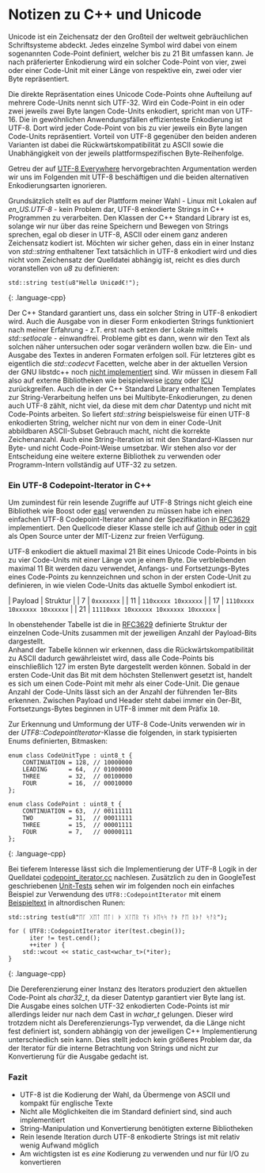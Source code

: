 # Notizen zu C++ und Unicode

Unicode ist ein Zeichensatz der den Großteil der weltweit gebräuchlichen Schriftsysteme abdeckt.
Jedes einzelne Symbol wird dabei von einem sogenannten Code-Point definiert, welcher bis zu 21 Bit umfassen kann.
Je nach präferierter Enkodierung wird ein solcher Code-Point von vier, zwei oder einer Code-Unit mit einer Länge von respektive ein, zwei oder vier Byte repräsentiert.

Die direkte Repräsentation eines Unicode Code-Points ohne Aufteilung auf mehrere Code-Units nennt sich UTF-32. Wird ein Code-Point in ein oder zwei jeweils zwei Byte langen Code-Units enkodiert, spricht man von UTF-16. Die in gewöhnlichen Anwendungsfällen effizienteste Enkodierung ist UTF-8. Dort wird jeder Code-Point von bis zu vier jeweils ein Byte langen Code-Units repräsentiert. Vorteil von UTF-8 gegenüber den beiden anderen Varianten ist dabei die Rückwärtskompatibilität zu ASCII sowie die Unabhängigkeit von der jeweils plattformspezifischen Byte-Reihenfolge. 

Getreu der auf [UTF-8 Everywhere](http://www.utf8everywhere.org/) hervorgebrachten Argumentation werden wir uns im Folgenden mit UTF-8 beschäftigen und die beiden alternativen Enkodierungsarten ignorieren.

Grundsätzlich stellt es auf der Plattform meiner Wahl - Linux mit Lokalen auf _en\_US.UTF-8_ - kein Problem dar, UTF-8 enkodierte Strings in C++ Programmen zu verarbeiten.
Den Klassen der C++ Standard Library ist es, solange wir nur über das reine Speichern und Bewegen von Strings sprechen, egal ob dieser in UTF-8, ASCII oder einem ganz anderen Zeichensatz kodiert ist. Möchten wir sicher gehen, dass ein in einer Instanz von _std::string_ enthaltener Text tatsächlich in UTF-8 enkodiert wird und dies nicht vom Zeichensatz der Quelldatei abhängig ist, reicht es dies durch voranstellen von _u8_ zu definieren:

~~~
std::string test(u8"Hellø Uni¢ød€!");
~~~
{: .language-cpp}

Der C++ Standard garantiert uns, dass ein solcher String in UTF-8 enkodiert wird. Auch die Ausgabe von in dieser Form enkodierten Strings funktioniert nach meiner Erfahrung - z.T. erst nach setzen der Lokale mittels _std::setlocale_ - einwandfrei. Probleme gibt es dann, wenn wir den Text als solchen näher untersuchen oder sogar verändern wollen bzw. die Ein- und Ausgabe des Textes in anderen Formaten erfolgen soll. Für letzteres gibt es eigentlich die _std::codecvt_ Facetten, welche aber in der aktuellen Version der GNU libstdc++ noch [nicht implementiert](http://gcc.gnu.org/onlinedocs/libstdc++/manual/status.html#status.iso.2011) sind. 
Wir müssen in diesem Fall also auf externe Bibliotheken wie beispielweise [iconv](https://www.gnu.org/software/libiconv/) oder [ICU](http://site.icu-project.org/) zurückgreifen. Auch die in der C++ Standard Library enthaltenen Templates zur String-Verarbeitung helfen uns bei Multibyte-Enkodierungen, zu denen auch UTF-8 zählt, nicht viel, da diese mit dem _char_ Datentyp und nicht mit Code-Points arbeiten. So liefert _std::string_ beispielsweise für einen UTF-8 enkodierten String, welcher nicht nur von dem in einer Code-Unit abbildbaren ASCII-Subset Gebrauch macht, nicht die korrekte Zeichenanzahl. Auch eine String-Iteration ist mit den Standard-Klassen nur Byte- und nicht Code-Point-Weise umsetzbar. Wir stehen also vor der Entscheidung eine weitere externe Bibliothek zu verwenden oder Programm-Intern vollständig auf UTF-32 zu setzen.

### Ein UTF-8 Codepoint-Iterator in C++

Um zumindest für rein lesende Zugriffe auf UTF-8 Strings nicht gleich eine Bibliothek wie Boost oder [easl](http://code.google.com/p/easl/) verwenden zu müssen habe ich einen einfachen UTF-8 Codepoint-Iterator anhand der Spezifikation in [RFC3629](http://tools.ietf.org/html/rfc3629) implementiert. Den Quellcode dieser Klasse stelle ich auf [Github](https://github.com/KnairdA/CodepointIterator) oder in [cgit](http://code.kummerlaender.eu/CodepointIterator/tree/) als Open Source unter der MIT-Lizenz zur freien Verfügung.

UTF-8 enkodiert die aktuell maximal 21 Bit eines Unicode Code-Points in bis zu vier Code-Units mit einer Länge von je einem Byte. Die verbleibenden 
maximal 11 Bit werden dazu verwendet, Anfangs- und Fortsetzungs-Bytes eines Code-Points zu kennzeichnen und schon in der ersten Code-Unit zu definieren, in wie vielen Code-Units das aktuelle Symbol enkodiert ist.

| Payload | Struktur                              |
| 7       | `0xxxxxxx`                            |
| 11      | `110xxxxx 10xxxxxx`                   |
| 17      | `1110xxxx 10xxxxxx 10xxxxxx`          |
| 21      | `11110xxx 10xxxxxx 10xxxxxx 10xxxxxx` |

In obenstehender Tabelle ist die in [RFC3629](http://tools.ietf.org/html/rfc3629) definierte Struktur der einzelnen Code-Units zusammen mit der jeweiligen Anzahl der Payload-Bits dargestellt.  
Anhand der Tabelle können wir erkennen, dass die Rückwärtskompatibilität zu ASCII dadurch gewährleistet wird, dass alle Code-Points bis 
einschließlich 127 im ersten Byte dargestellt werden können. Sobald in der ersten Code-Unit das Bit mit dem höchsten Stellenwert gesetzt ist, handelt es sich um einen Code-Point mit mehr als einer Code-Unit. Die genaue Anzahl der Code-Units lässt sich an der Anzahl der führenden 1er-Bits erkennen. Zwischen Payload und Header steht dabei immer ein 0er-Bit, Fortsetzungs-Bytes beginnen in UTF-8 immer mit dem Präfix <tt>10</tt>.

Zur Erkennung und Umformung der UTF-8 Code-Units verwenden wir in der _UTF8::CodepointIterator_-Klasse die folgenden, in stark typisierten Enums definierten, Bitmasken:

~~~
enum class CodeUnitType : uint8_t {
	CONTINUATION = 128, // 10000000
	LEADING      = 64,  // 01000000
	THREE        = 32,  // 00100000
	FOUR         = 16,  // 00010000
};

enum class CodePoint : uint8_t {
	CONTINUATION = 63,  // 00111111
	TWO          = 31,  // 00011111
	THREE        = 15,  // 00001111
	FOUR         = 7,   // 00000111
};
~~~
{: .language-cpp}

Bei tieferem Interesse lässt sich die Implementierung der UTF-8 Logik in der Quelldatei [codepoint_iterator.cc](https://github.com/KnairdA/CodepointIterator/blob/master/src/codepoint_iterator.cc) nachlesen.
Zusätzlich zu den in GoogleTest geschriebenen [Unit-Tests](https://github.com/KnairdA/CodepointIterator/blob/master/test.cc) sehen wir im folgenden noch ein einfaches Beispiel zur Verwendung des `UTF8::CodepointIterator` mit einem [Beispieltext](http://www.columbia.edu/~fdc/utf8/) in altnordischen Runen:

~~~
std::string test(u8"ᛖᚴ ᚷᛖᛏ ᛖᛏᛁ ᚧ ᚷᛚᛖᚱ ᛘᚾ ᚦᛖᛋᛋ ᚨᚧ ᚡᛖ ᚱᚧᚨ ᛋᚨᚱ");

for ( UTF8::CodepointIterator iter(test.cbegin());
	  iter != test.cend();
	  ++iter ) {
	std::wcout << static_cast<wchar_t>(*iter);
}
~~~
{: .language-cpp}

Die Dereferenzierung einer Instanz des Iterators produziert den aktuellen Code-Point als _char32\_t_, da dieser Datentyp garantiert vier Byte lang ist. Die Ausgabe eines solchen UTF-32 enkodierten Code-Points ist mir allerdings leider nur nach dem Cast in _wchar\_t_ gelungen. Dieser wird trotzdem nicht als Dereferenzierungs-Typ verwendet, da die Länge nicht fest definiert ist, sondern abhängig von der jeweiligen C++ Implementierung unterschiedlich sein kann. Dies stellt jedoch kein größeres Problem dar, da der Iterator für die interne Betrachtung von Strings und nicht zur Konvertierung für die Ausgabe gedacht ist.

### Fazit

* UTF-8 ist die Kodierung der Wahl, da Übermenge von ASCII und kompakt für englische Texte
* Nicht alle Möglichkeiten die im Standard definiert sind, sind auch implementiert
* String-Manipulation und Konvertierung benötigten externe Bibliotheken
* Rein lesende Iteration durch UTF-8 enkodierte Strings ist mit relativ wenig Aufwand möglich
* Am wichtigsten ist es *eine* Kodierung zu verwenden und nur für I/O zu konvertieren
